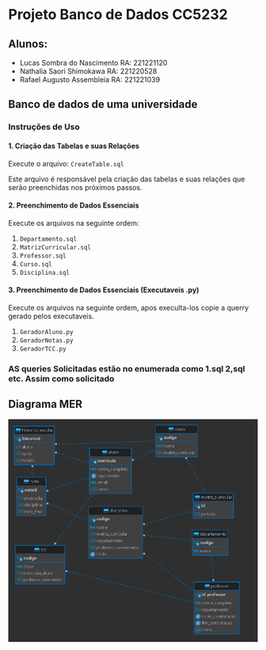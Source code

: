 # Projeto Banco de Dados CC5232

## Alunos:

- Lucas Sombra do Nascimento RA: 221221120
- Nathalia Saori Shimokawa RA: 221220528
- Rafael Augusto Assembleia RA: 221221039

## Banco de dados de uma universidade

### Instruções de Uso

#### 1. Criação das Tabelas e suas Relações

Execute o arquivo: `CreateTable.sql`

Este arquivo é responsável pela criação das tabelas e suas relações que serão preenchidas nos próximos passos.

#### 2. Preenchimento de Dados Essenciais

Execute os arquivos na seguinte ordem:

1. `Departamento.sql`
2. `MatrizCurricular.sql`
3. `Professor.sql`
4. `Curso.sql`
5. `Disciplina.sql`

#### 3. Preenchimento de Dados Essenciais (Executaveis .py)

Execute os arquivos na seguinte ordem, apos execulta-los copie a querry gerado pelos executaveis. 

1. `GeradorAluno.py`
2. `GeradorNotas.py`
3.  `GeradorTCC.py`


### AS queries Solicitadas estão no enumerada como 1.sql 2,sql etc. Assim como solicitado
## Diagrama MER

![Diagrama MER](https://raw.githubusercontent.com/ThePlano/DB_FEI/main/MER.png "Diagrama MER")

